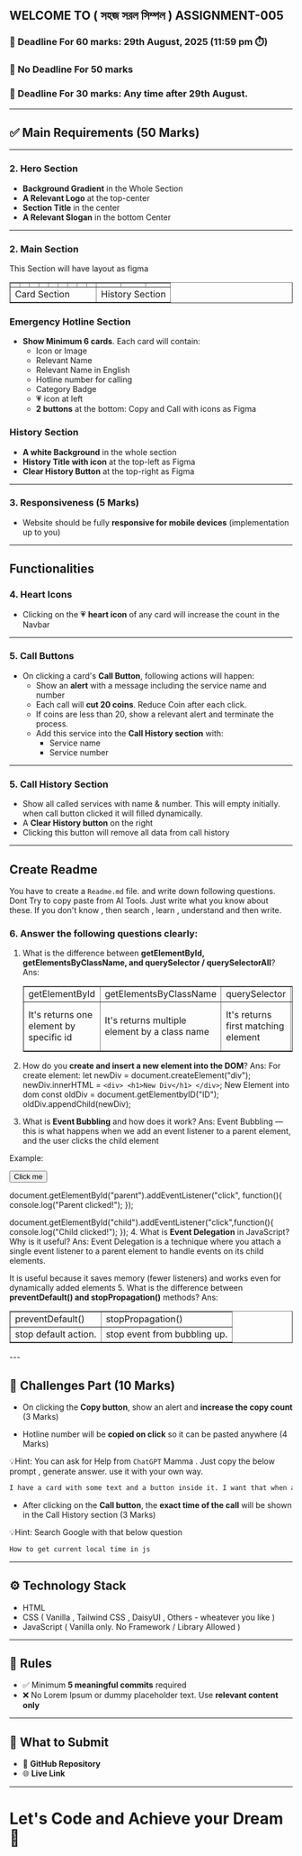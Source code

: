 ## WELCOME TO ( সহজ সরল সিম্পল ) ASSIGNMENT-005

### 📅 Deadline For 60 marks: 29th August, 2025 (11:59 pm ⏱️)

### 📅 No Deadline For 50 marks

### 📅 Deadline For 30 marks: Any time after 29th August.

---

## ✅ Main Requirements (50 Marks)


---

### 2. Hero Section

- **Background Gradient** in the Whole Section
- **A Relevant Logo** at the top-center
- **Section Title** in the center
- **A Relevant Slogan** in the bottom Center

---

### 2. Main Section

This Section will have layout as figma

<table border=1 width="100%" cellpadding="50">
<tr>
    <td></td>
    <td></td>
    <td></td>
    <td></td>
    <td></td>
    <td></td>
    <td></td>
    <td></td>
    <td></td>
    <td></td>
    <td></td>
    <td></td>
 </tr>
 <tr>
    <td colspan=9 >Card Section</td>
    <td colspan=3>History Section</td>
 </tr>
</table>

### Emergency Hotline Section

- **Show Minimum 6 cards**. Each card will contain:
  - Icon or Image
  - Relevant Name
  - Relevant Name in English
  - Hotline number for calling
  - Category Badge
  - 💗 icon at left
  - **2 buttons** at the bottom: Copy and Call with icons as Figma

### History Section

- **A white Background** in the whole section
- **History Title with icon** at the top-left as Figma
- **Clear History Button** at the top-right as Figma

---

### 3. Responsiveness (5 Marks)

- Website should be fully **responsive for mobile devices** (implementation up to you)

---

## Functionalities

### 4. Heart Icons

- Clicking on the 💗 **heart icon** of any card will increase the count in the Navbar

---

### 5. Call Buttons

- On clicking a card's **Call Button**, following actions will happen:
  - Show an **alert** with a message including the service name and number
  - Each call will **cut 20 coins**. Reduce Coin after each click.
  - If coins are less than 20, show a relevant alert and terminate the process.
  - Add this service into the **Call History section** with:
    - Service name
    - Service number

---

### 5. Call History Section

- Show all called services with name & number. This will empty initially. when call button clicked it will filled dynamically.
- A **Clear History button** on the right
- Clicking this button will remove all data from call history

---

## Create Readme

You have to create a `Readme.md` file. and write down following questions. Dont Try to copy paste from AI Tools. Just write what you know about these. If you don't know , then search , learn , understand and then write.

### 6. Answer the following questions clearly:
1. What is the difference between **getElementById, getElementsByClassName, and querySelector / querySelectorAll**?
Ans:
    <table border=1 width="100%" cellpadding="50">
        <tr id="title">
            <td>getElementById</td>
            <td>getElementsByClassName</td>
            <td>querySelector</td>
            <td>querySelectorAll</td>
        </tr>
        <tr>
            <td>It's returns one element by specific id</td>
            <td>It's returns multiple element by a class name</td>
            <td>It's returns first matching element</td>
            <td>It's returns all matching elements (Node List)</td>
        </tr>
    </table>
2. How do you **create and insert a new element into the DOM**?
Ans:
For create element:
let newDiv = document.createElement("div");
newDiv.innerHTML = `
        <div>
        <h1>New Div</h1>
        </div>
`;
New Element into dom
const oldDiv = document.getElementbyID("ID");
oldDiv.appendChild(newDiv);

3. What is **Event Bubbling** and how does it work?
Ans:
Event Bubbling — this is what happens when we add an event listener to a parent element, and the user clicks the child element

Example:
<div id="parent">
  <button id="child">Click me</button>
</div>

document.getElementById("parent").addEventListener("click", function(){
  console.log("Parent clicked!");
});

document.getElementById("child").addEventListener("click",function(){
  console.log("Child clicked!");
});
4. What is **Event Delegation** in JavaScript? Why is it useful?
Ans:
Event Delegation is a technique where you attach a single event listener to a parent element to handle events on its child elements.

It is useful because it saves memory (fewer listeners) and works even for dynamically added elements
5. What is the difference between **preventDefault() and stopPropagation()** methods?
Ans:
<table border=1 width="100%" cellpadding="50">
        <tr> 
            <td>preventDefault()</td>
            <td>stopPropagation()</td>
        </tr>
        <tr>
            <td>stop default action.</td>
            <td>stop event from bubbling up.</td>
        </tr>
    </table>
---

## 🧪 Challenges Part (10 Marks)

- On clicking the **Copy button**, show an alert and **increase the copy count** (3 Marks)

- Hotline number will be **copied on click** so it can be pasted anywhere (4 Marks)

💡Hint: You can ask for Help from `ChatGPT` Mamma . Just copy the below prompt , generate answer. use it with your own way.

```bash
I have a card with some text and a button inside it. I want that when a user clicks the button, some specific text from the card is copied to the clipboard using JavaScript. Please provide the code and explain it step by step.
```

- After clicking on the **Call button**, the **exact time of the call** will be shown in the Call History section (3 Marks)

💡Hint: Search Google with that below question

```bash
How to get current local time in js
```

---

## ⚙️ Technology Stack

- HTML
- CSS ( Vanilla , Tailwind CSS , DaisyUI , Others - wheatever you like )
- JavaScript ( Vanilla only. No Framework / Library Allowed )

---

## 📌 Rules

- ✅ Minimum **5 meaningful commits** required
- ❌ No Lorem Ipsum or dummy placeholder text. Use **relevant content only**

---

## 🔗 What to Submit

- 📂 **GitHub Repository**
- 🌐 **Live Link**

---

# Let's Code and Achieve your Dream 🎯
